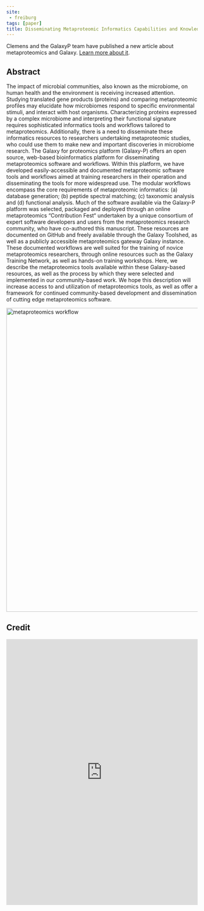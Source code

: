 ```yaml
---
site:
 - freiburg
tags: [paper]
title: Disseminating Metaproteomic Informatics Capabilities and Knowledge Using the Galaxy-P Framework
---
```


Clemens and the GalaxyP team have published a new article about metaproteomics and Galaxy. [Learn more about it](http://www.mdpi.com/2227-7382/6/1/7).

## Abstract

The impact of microbial communities, also known as the microbiome, on human health and the environment is receiving increased attention. Studying translated gene products (proteins)
and comparing metaproteomic profiles may elucidate how microbiomes respond to specific environmental stimuli, and interact with host organisms. Characterizing proteins expressed by a
complex microbiome and interpreting their functional signature requires sophisticated informatics tools and workflows tailored to metaproteomics. Additionally, there is a need to
disseminate these informatics resources to researchers undertaking metaproteomic studies, who could use them to make new and important discoveries in microbiome research. The Galaxy
for proteomics platform (Galaxy-P) offers an open source, web-based bioinformatics platform for disseminating metaproteomics software and workflows. Within this platform, we have
developed easily-accessible and documented metaproteomic software tools and workflows aimed at training researchers in their operation and disseminating the tools for more widespread
use. The modular workflows encompass the core requirements of metaproteomic informatics: (a) database generation; (b) peptide spectral matching; (c) taxonomic analysis and (d)
functional analysis. Much of the software available via the Galaxy-P platform was selected, packaged and deployed through an online metaproteomics “Contribution Fest“ undertaken by a
unique consortium of expert software developers and users from the metaproteomics research community, who have co-authored this manuscript. These resources are documented on GitHub and
freely available through the Galaxy Toolshed, as well as a publicly accessible metaproteomics gateway Galaxy instance. These documented workflows are well suited for the training of
novice metaproteomics researchers, through online resources such as the Galaxy Training Network, as well as hands-on training workshops. Here, we describe the metaproteomics tools
available within these Galaxy-based resources, as well as the process by which they were selected and implemented in our community-based work. We hope this description will increase
access to and utilization of metaproteomics tools, as well as offer a framework for continued community-based development and dissemination of cutting edge metaproteomics software.

<div class="multiple-img">
  <img src="{{ "/assets/media/proteomes-06-00007-ag.png" | absolute_url }}" width="800px" alt="metaproteomics workflow" />
</div>

## Credit

<embed src="http://www.mdpi.com/2227-7382/6/1/7" width="100%" height="700" type='application/xhtml+xml'>
